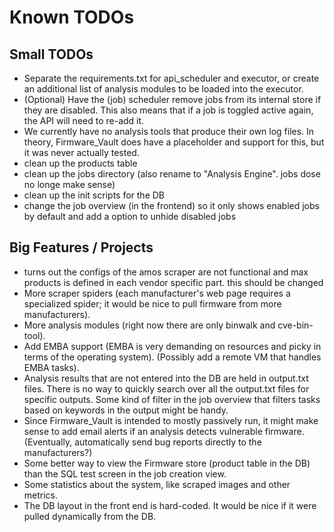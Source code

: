 # Known TODOs

## Small TODOs
- Separate the requirements.txt for api_scheduler and executor, or create an additional list of analysis modules to be loaded into the executor.
- (Optional) Have the (job) scheduler remove jobs from its internal store if they are disabled. This also means that if a job is toggled active again, the API will need to re-add it.
- We currently have no analysis tools that produce their own log files. In theory, Firmware_Vault does have a placeholder and support for this, but it was never actually tested.
- clean up the products table 
- clean up the jobs directory (also rename to "Analysis Engine". jobs dose no longe make sense)
- clean up the init scripts for the DB
- change the job overview (in the frontend) so it only shows enabled jobs by default and add a option to unhide disabled jobs 


## Big Features / Projects
- turns out the configs of the amos scraper are not functional and max products is defined in each vendor specific part. this should be changed
- More scraper spiders (each manufacturer's web page requires a specialized spider; it would be nice to pull firmware from more manufacturers).
- More analysis modules (right now there are only binwalk and cve-bin-tool).
- Add EMBA support (EMBA is very demanding on resources and picky in terms of the operating system). (Possibly add a remote VM that handles EMBA tasks).
- Analysis results that are not entered into the DB are held in output.txt files. There is no way to quickly search over all the output.txt files for specific outputs. Some kind of filter in the job overview that filters tasks based on keywords in the output might be handy.
- Since Firmware_Vault is intended to mostly passively run, it might make sense to add email alerts if an analysis detects vulnerable firmware. (Eventually, automatically send bug reports directly to the manufacturers?)
- Some better way to view the Firmware store (product table in the DB) than the SQL test screen in the job creation view.
- Some statistics about the system, like scraped images and other metrics.
- The DB layout in the front end is hard-coded. It would be nice if it were pulled dynamically from the DB.
